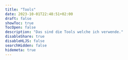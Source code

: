 ```yaml
---
title: "Tools"
date: 2023-10-01T22:48:51+02:00
draft: false
showToc: true
TocOpen: false
description: "Das sind die Tools welche ich verwende."
disableShare: true
disableHLJS: false
searchHidden: false
hidemeta: true
---
```



